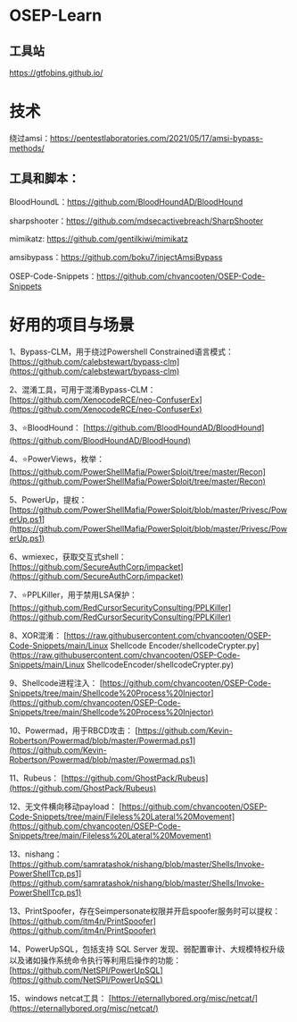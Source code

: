 # OSEP-Learn

## 工具站
https://gtfobins.github.io/

# 技术
绕过amsi：https://pentestlaboratories.com/2021/05/17/amsi-bypass-methods/

## 工具和脚本：
BloodHoundL：https://github.com/BloodHoundAD/BloodHound

sharpshooter：https://github.com/mdsecactivebreach/SharpShooter

mimikatz: https://github.com/gentilkiwi/mimikatz

amsibypass：https://github.com/boku7/injectAmsiBypass

OSEP-Code-Snippets：https://github.com/chvancooten/OSEP-Code-Snippets


# 好用的项目与场景

1、Bypass-CLM，用于绕过Powershell Constrained语言模式：
[https://github.com/calebstewart/bypass-clm](https://github.com/calebstewart/bypass-clm)

2、混淆工具，可用于混淆Bypass-CLM：
[https://github.com/XenocodeRCE/neo-ConfuserEx](https://github.com/XenocodeRCE/neo-ConfuserEx)

3、⭐BloodHound：
[https://github.com/BloodHoundAD/BloodHound](https://github.com/BloodHoundAD/BloodHound)

4、⭐PowerViews，枚举：
[https://github.com/PowerShellMafia/PowerSploit/tree/master/Recon](https://github.com/PowerShellMafia/PowerSploit/tree/master/Recon)

5、PowerUp，提权：
[https://github.com/PowerShellMafia/PowerSploit/blob/master/Privesc/PowerUp.ps1](https://github.com/PowerShellMafia/PowerSploit/blob/master/Privesc/PowerUp.ps1)

6、wmiexec，获取交互式shell：
[https://github.com/SecureAuthCorp/impacket](https://github.com/SecureAuthCorp/impacket)

7、⭐PPLKiller，用于禁用LSA保护：
[https://github.com/RedCursorSecurityConsulting/PPLKiller](https://github.com/RedCursorSecurityConsulting/PPLKiller)

8、XOR混淆：
[https://raw.githubusercontent.com/chvancooten/OSEP-Code-Snippets/main/Linux Shellcode
Encoder/shellcodeCrypter.py](https://raw.githubusercontent.com/chvancooten/OSEP-Code-Snippets/main/Linux ShellcodeEncoder/shellcodeCrypter.py)

9、Shellcode进程注入：
[https://github.com/chvancooten/OSEP-Code-Snippets/tree/main/Shellcode%20Process%20Injector](https://github.com/chvancooten/OSEP-Code-Snippets/tree/main/Shellcode%20Process%20Injector)

10、Powermad，用于RBCD攻击：
[https://github.com/Kevin-Robertson/Powermad/blob/master/Powermad.ps1](https://github.com/Kevin-Robertson/Powermad/blob/master/Powermad.ps1)

11、Rubeus：
[https://github.com/GhostPack/Rubeus](https://github.com/GhostPack/Rubeus)

12、无文件横向移动payload：
[https://github.com/chvancooten/OSEP-Code-Snippets/tree/main/Fileless%20Lateral%20Movement](https://github.com/chvancooten/OSEP-Code-Snippets/tree/main/Fileless%20Lateral%20Movement)

13、nishang：
[https://github.com/samratashok/nishang/blob/master/Shells/Invoke-PowerShellTcp.ps1](https://github.com/samratashok/nishang/blob/master/Shells/Invoke-PowerShellTcp.ps1)

13、PrintSpoofer，存在Seimpersonate权限并开启spoofer服务时可以提权：
[https://github.com/itm4n/PrintSpoofer](https://github.com/itm4n/PrintSpoofer)

14、PowerUpSQL，包括支持 SQL Server 发现、弱配置审计、大规模特权升级以及诸如操作系统命令执行等利用后操作的功能：
[https://github.com/NetSPI/PowerUpSQL](https://github.com/NetSPI/PowerUpSQL)

15、windows netcat工具：
[https://eternallybored.org/misc/netcat/](https://eternallybored.org/misc/netcat/)
